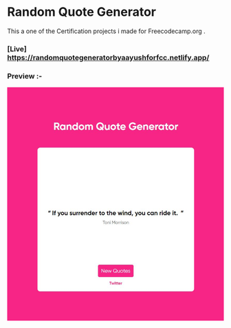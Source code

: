 # Random Quote Generator
This a one of the Certification projects i made for Freecodecamp.org .

### [Live] https://randomquotegeneratorbyaayushforfcc.netlify.app/

### Preview :-

![Preview](./public/preview.JPG)
